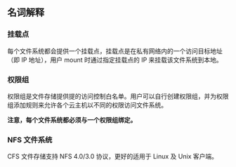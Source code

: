 ## 名词解释
### 挂载点
每个文件系统都会提供一个挂载点，挂载点是在私有网络内的一个访问目标地址（即 IP 地址），用户 mount 时通过指定挂载点的 IP 来挂载该文件系统到本地。

### 权限组
权限组是文件存储提供提的访问控制白名单。用户可以自行创建权限组，并为权限组添加规则来允许各个云主机以不同的权限访问文件系统。

**注意，每个文件系统都必须与一个权限组绑定。** 

### NFS 文件系统
CFS 文件存储支持 NFS 4.0/3.0 协议，更好的适用于 Linux 及 Unix 客户端。


	





